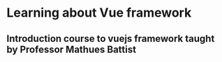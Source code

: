 # Learning about Vue framework

## Introduction course to vuejs framework taught by Professor Mathues Battist
